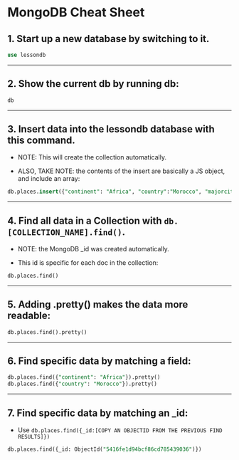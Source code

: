 # MongoDB Cheat Sheet

## 1. Start up a new database by switching to it.

```sql
use lessondb
```

---

## 2. Show the current db by running db:

```sql
db
```

---

## 3. Insert data into the lessondb database with this command.

* NOTE: This will create the collection automatically.

* ALSO, TAKE NOTE: the contents of the insert are basically a JS object, and include an array:

```sql
db.places.insert({"continent": "Africa", "country":"Morocco", "majorcities": ["Casablanca", "Fez", "Marrakech"]})
```

---

## 4. Find all data in a Collection with `db.[COLLECTION_NAME].find()`.

* NOTE: the MongoDB _id was created automatically.

* This id is specific for each doc in the collection:

```sql
db.places.find()
```

---

## 5. Adding .pretty() makes the data more readable:

```sql
db.places.find().pretty()
```

---

## 6. Find specific data by matching a field:

```sql
db.places.find({"continent": "Africa"}).pretty()
db.places.find({"country": "Morocco"}).pretty()
```

---

## 7. Find specific data by matching an _id:

* Use `db.places.find({_id:[COPY AN OBJECTID FROM THE PREVIOUS FIND RESULTS]})`

```sql
db.places.find({_id: ObjectId("5416fe1d94bcf86cd785439036")})
```